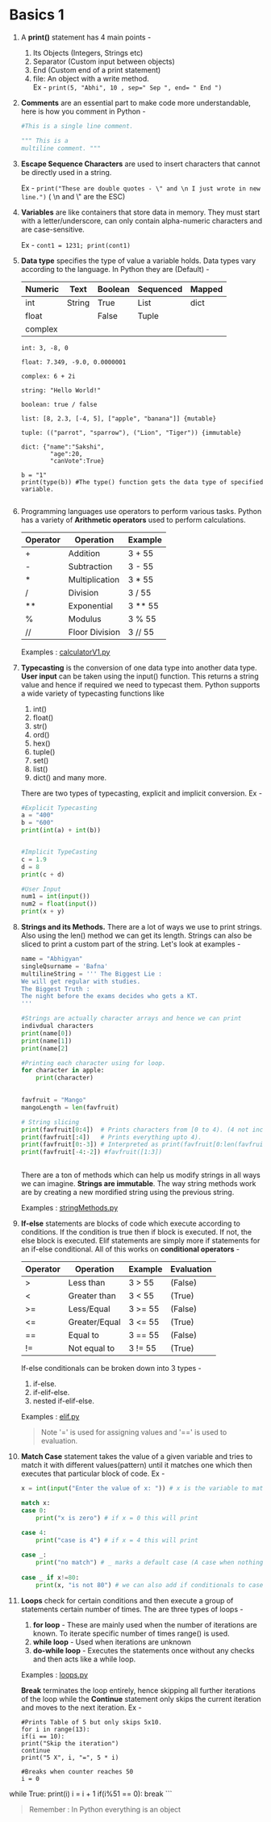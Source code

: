 # Basics 1

1. A **print()** statement has 4 main points -
	1. Its Objects (Integers, Strings etc)
	2. Separator (Custom input between objects)
	3. End (Custom end of a print statement)
	4. file: An object with a write method. <br>
	Ex - `print(5, "Abhi", 10 , sep=" Sep ", end= " End ")`
	
2. **Comments** are an essential part to make code more understandable, here is how you comment in Python - 

	```python
	#This is a single line comment.
	
	""" This is a 
	multiline comment. """
	```

4. **Escape Sequence Characters** are used to insert characters that cannot be directly used in a string.

	Ex -
	`print("These are double quotes - \" and \n I just wrote in new line.")`
	( \n and \\" are the ESC)
	
5. **Variables** are like containers that store data in memory. They must start with a letter/underscore, can only contain alpha-numeric characters and are case-sensitive.
	
	Ex -
	 `cont1 = 1231; print(cont1)`
	 
6. **Data type** specifies the type of value a variable holds. Data types vary according to the language. In Python they are (Default) -

	| Numeric   | Text   | Boolean  | Sequenced | Mapped |
	| --------- | ------ | ---------| --------- | ------ | 
	| int       | String | True     | List      | dict   |
	| float     |        | False    | Tuple     | 
	| complex   |        |          |           | 
	
	```
	int: 3, -8, 0
	
	float: 7.349, -9.0, 0.0000001
	
	complex: 6 + 2i
	
	string: "Hello World!"
	
	boolean: true / false
	
	list: [8, 2.3, [-4, 5], ["apple", "banana"]] {mutable}
	
	tuple: (("parrot", "sparrow"), ("Lion", "Tiger")) {immutable}
	
	dict: {"name":"Sakshi", 
			"age":20, 
			"canVote":True}
	
	b = "1"
	print(type(b)) #The type() function gets the data type of specified variable.
	
	
	```

7. Programming languages use operators to perform various tasks. Python has a variety of **Arithmetic operators** used to perform calculations.

	| Operator  | Operation      | Example |
	| --------- | -------------- | ------- | 
	| +         | Addition       | 3 + 55  |
	| -         | Subtraction    | 3 - 55  | 
	| *         | Multiplication | 3 * 55  | 
	| /         | Division       | 3 / 55  | 
	| **        | Exponential    | 3 ** 55 | 
	| %         | Modulus        | 3 % 55  | 
	| //        | Floor Division | 3 // 55 |       

	Examples : [calculatorV1.py](https://github.com/AbhigyanBafna/brain2/blob/main/SY/Python/calculatorV1.py)

8. **Typecasting** is the conversion of one data type into another data type. **User input** can be taken using the input() function. This returns a string value and hence if required we need to typecast them.  Python supports a wide variety of typecasting functions like 
 
	1. int()
	2. float()
	3. str()
	4. ord()
	5. hex()
	6. tuple()
	7. set()
	8. list()
	9. dict() and many more.

	There are two types of typecasting, explicit and implicit conversion. Ex -

	```python
	#Explicit Typecasting
	a = "400"
	b = "600"
	print(int(a) + int(b))
	
	
	#Implicit TypeCasting
	c = 1.9
	d = 8
	print(c + d)
	
	#User Input
	num1 = int(input())
	num2 = float(input())
	print(x + y)
	```
	
10. **Strings and its Methods.** There are a lot of ways we use to print strings. Also using the len() method we can get its length. Strings can also be sliced to print a custom part of the string. Let's look at examples -

	```python
	name = "Abhigyan"
	singleQsurname = 'Bafna'
	multilineString = ''' The Biggest Lie : 
	We will get regular with studies.
	The Biggest Truth : 
	The night before the exams decides who gets a KT. 
	'''
	
	#Strings are actually character arrays and hence we can print 
	indivdual characters
	print(name[0]) 
	print(name[1])
	print(name[2]
	
	#Printing each character using for loop.
	for character in apple:
	    print(character)
		
	
	favfruit = "Mango"
	mangoLength = len(favfruit)
	
	# String slicing
	print(favfruit[0:4])  # Prints characters from [0 to 4). (4 not included.)
	print(favfruit[:4])   # Prints everything upto 4).
	print(favfruit[0:-3]) # Interpreted as print(favfruit[0:len(favfruit) - 3]) a.k.a [0:2]
	print(favfruit[-4:-2]) #favfruit([1:3])
		
	```
	
	There are a ton of methods which can help us modify strings in all ways we can imagine. **Strings are immutable**. The way string methods work are by creating a new mordified string using the previous string.
	
	Examples : [stringMethods.py](https://github.com/AbhigyanBafna/brain2/blob/main/SY/Python/stringMethods.py)
	
11. **If-else** statements are blocks of code which execute according to conditions. If the condition is true then if block is executed. If not, the else block is executed. Elif statements are simply more if statements for an if-else 	conditional. All of this works on **conditional operators** -

	| Operator  | Operation      | Example | Evaluation |
	| --------- | -------------- | ------- | ---------- |
	| >         | Less than      | 3 > 55  | (False)    |
	| <         | Greater than   | 3 < 55  | (True)     |
	| >=        | Less/Equal     | 3 >= 55 | (False)    |
	| <=        | Greater/Equal  | 3 <= 55 | (True)     | 
	| ==        | Equal to       | 3 == 55 | (False)    |
	| !=        | Not equal to   | 3 != 55 | (True)     |

	If-else conditionals can be broken down into 3 types -
	1. if-else.
	2. if-elif-else.
	3. nested if-elif-else.

	Examples : [elif.py](https://github.com/AbhigyanBafna/brain2/blob/main/SY/Python/elif.py)
	> Note '=' is used for assigning values and '==' is used to evaluation.
	
12. **Match Case** statement takes the value of a given variable and tries to match it with different values(pattern) until it matches one which then executes that particular block of code. Ex -

	```python
	x = int(input("Enter the value of x: ")) # x is the variable to match
	
	match x:
    case 0:
        print("x is zero") # if x = 0 this will print
        
    case 4:
        print("case is 4") # if x = 4 this will print

    case _: 
        print("no match") # _ marks a default case (A case when nothing matches).
        
    case _ if x!=80:
        print(x, "is not 80") # we can also add if conditionals to cases.
	```
	
11. **Loops** check for certain conditions and then execute a group of statements certain number of times. The are three types of loops -
	1. **for loop** - These are mainly used when the number of iterations are known. To iterate specific number of times range() is used.
	2. **while loop** - Used when iterations are unknown
	3. **do-while loop** - Executes the statements once without any checks and then acts like a while loop.
	
	Examples : [loops.py](https://github.com/AbhigyanBafna/brain2/blob/main/SY/Python/loops.py)
	
	**Break** terminates the loop entirely, hence skipping all further iterations of the loop while the **Continue** statement only skips the current iteration and moves to the next iteration. Ex -

	```
	#Prints Table of 5 but only skips 5x10.
	for i in range(13):
	if(i == 10):
	print("Skip the iteration") 
	continue
	print("5 X", i, "=", 5 * i)
	  	
	#Breaks when counter reaches 50
	i = 0
while True:
  print(i)
  i = i + 1
  if(i%51 == 0):
    break
  	```
  	
> Remember : In Python everything is an object

<br>
